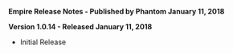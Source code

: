 **Empire Release Notes - Published by Phantom January 11, 2018**


**Version 1.0.14 - Released January 11, 2018**

* Initial Release
